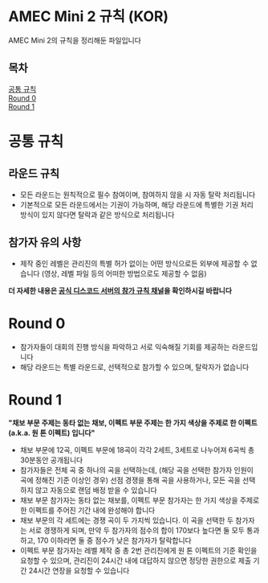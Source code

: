 # AMEC Mini 2 규칙 (KOR)
AMEC Mini 2의 규칙을 정리해둔 파일입니다

## 목차
[공통 규칙](#공통-규칙)<br>
[Round 0](#round-0)<br>
[Round 1](#round-1)<br>

# 공통 규칙
## 라운드 규칙
- 모든 라운드는 원칙적으로 필수 참여이며, 참여하지 않을 시 자동 탈락 처리됩니다
- 기본적으로 모든 라운드에서는 기권이 가능하며, 해당 라운드에 특별한 기권 처리 방식이 있지 않다면 탈락과 같은 방식으로 처리됩니다
## 참가자 유의 사항
- 제작 중인 레벨은 관리진의 특별 허가 없이는 어떤 방식으로든 외부에 제공할 수 없습니다 (영상, 레벨 파일 등의 어떠한 방법으로도 제공할 수 없음)

**더 자세한 내용은 [공식 디스코드 서버의 참가 규칙 채널](https://discord.com/channels/1105438559785197568/1119837585129353296)을 확인하시길 바랍니다**

# Round 0
- 참가자들이 대회의 진행 방식을 파악하고 서로 익숙해질 기회를 제공하는 라운드입니다
- 해당 라운드는 특별 라운드로, 선택적으로 참가할 수 있으며, 탈락자가 없습니다

# Round 1
**"채보 부문 주제는 동타 없는 채보, 이펙트 부문 주제는 한 가지 색상을 주제로 한 이펙트 (a.k.a. 원 톤 이펙트) 입니다"**

- 채보 부문에 12곡, 이펙트 부문에 18곡이 각각 2세트, 3세트로 나누어져 6곡씩 총 30분동안 공개됩니다
- 참가자들은 전체 곡 중 하나의 곡을 선택하는데, (해당 곡을 선택한 참가자 인원이 곡에 정해진 기준 이상인 경우) 선점 경쟁을 통해 곡을 사용하거나, 모든 곡을 선택하지 않고 자동으로 랜덤 배정 받을 수 있습니다
- 채보 부문 참가자는 동타 없는 채보를, 이펙트 부문 참가자는 한 가지 색상을 주제로 한 이펙트를 주어진 기간 내에 완성해야 합니다
- 채보 부문의 각 세트에는 경쟁 곡이 두 가지씩 있습니다. 이 곡을 선택한 두 참가자는 서로 경쟁하게 되며, 만약 두 참가자의 점수의 합이 170보다 높다면 둘 모두 통과하고, 170 이하라면 둘 중 점수가 낮은 참가자가 탈락합니다
- 이펙트 부문 참가자는 레벨 제작 중 총 2번 관리진에게 원 톤 이펙트의 기준 확인을 요청할 수 있으며, 관리진이 24시간 내에 대답하지 않으면 정당한 권한으로 제출 기간 24시간 연장을 요청할 수 있습니다